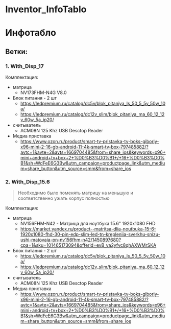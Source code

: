 # Inventor_InfoTablo
# __Инфотабло__

## **Ветки:**
### 1.  With_Disp_17
  Комплектация:
  - матрица 
    * NV173FHM-N4G V8.0
  - Блок питания - 2 шт
    * https://ledpremium.ru/catalog/dc5v/blok_pitaniya_ls_50_5_5v_50w_10a/
    * https://ledpremium.ru/catalog/dc12v_slim/blok_pitaniya_ma_60_12_12v_60w_5a_ip20/
  - считыватель
    * ACM08N 125 Khz USB Desctop Reader
  - Медиа приставка
    * https://www.ozon.ru/product/smart-tv-pristavka-tv-boks-giboriy-x96-mini-2-16-gb-android-11-4k-smart-tv-box-797485882/?avtc=1&avte=2&avts=1669704485&from=share_ios&keywords=x96+mini+android+tv+box+2+%D0%B3%D0%B1+/+16+%D0%B3%D0%B1&sh=WdFeE6G3Bw&utm_campaign=productpage_link&utm_medium=share_button&utm_source=smm&from=share_ios

### 2.  With_Disp_15.6
> Необходимо было поменять матрицу на меньшую и соответственно ужать корпус полностью

  Комплектация:
  - матрица 
    * NV156FHM-N42 - Матрица для ноутбука 15.6" 1920x1080 FHD
    * https://market.yandex.ru/product--matritsa-dlia-noutbuka-15-6-1920x1080-fhd-30-pin-edp-slim-led-tn-krepleniia-sverkhu-snizu-ushi-matovaia-pn-nv156fhm-n42/1450897680?cpa=1&sku=101465173094&offerid=evB_va2yfvc8qhAXWMrSKA
  - Блок питания - 2 шт
    * https://ledpremium.ru/catalog/dc5v/blok_pitaniya_ls_50_5_5v_50w_10a/
    * https://ledpremium.ru/catalog/dc12v_slim/blok_pitaniya_ma_60_12_12v_60w_5a_ip20/
  - считыватель
    * ACM08N 125 Khz USB Desctop Reader
  - Медиа приставка
    * https://www.ozon.ru/product/smart-tv-pristavka-tv-boks-giboriy-x96-mini-2-16-gb-android-11-4k-smart-tv-box-797485882/?avtc=1&avte=2&avts=1669704485&from=share_ios&keywords=x96+mini+android+tv+box+2+%D0%B3%D0%B1+/+16+%D0%B3%D0%B1&sh=WdFeE6G3Bw&utm_campaign=productpage_link&utm_medium=share_button&utm_source=smm&from=share_ios

